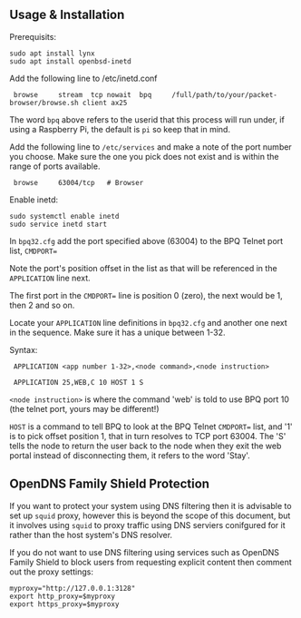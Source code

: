 ## Usage & Installation
Prerequisits:

```
sudo apt install lynx
sudo apt install openbsd-inetd
```

Add the following line to /etc/inetd.conf
 
```
 browse		stream	tcp	nowait	bpq		/full/path/to/your/packet-browser/browse.sh client ax25
```

The word ``bpq`` above refers to the userid that this process will run under, if using a Raspberry Pi, the default is ``pi`` so keep that in mind.

Add the following line to ``/etc/services`` and make a note of the port number you choose. Make sure the one you pick does not exist and is within the range of ports available.

```
 browse		63004/tcp   # Browser
```
 
Enable inetd: 
```
sudo systemctl enable inetd
sudo service inetd start
```

In ``bpq32.cfg`` add the port specified above (63004) to the BPQ Telnet port list, ``CMDPORT=``

Note the port's position offset in the list as that will be referenced in the ``APPLICATION`` line next.

The first port in the ``CMDPORT=`` line is position 0 (zero), the next would be 1, then 2 and so on.

Locate your ``APPLICATION`` line definitions in ``bpq32.cfg`` and another one next in the sequence. Make sure it has a unique <app number> between 1-32.

Syntax: 
```
 APPLICATION <app number 1-32>,<node command>,<node instruction>

 APPLICATION 25,WEB,C 10 HOST 1 S

```
 ``<node instruction>`` is where the command 'web' is told to use BPQ port 10 (the telnet port, yours may be different!)

``HOST`` is a command to tell BPQ to look at the BPQ Telnet ``CMDPORT=`` list, and '1' is to pick offset position 1, that in turn resolves to TCP port 63004. The 'S' tells the node to return the user back to the node when they exit the web portal instead of disconnecting them, it refers to the word 'Stay'.

## OpenDNS Family Shield Protection

If you want to protect your system using DNS filtering then it is advisable to set up ``squid`` proxy, however this is beyond the scope of this document, but it involves using ``squid`` to proxy traffic using DNS serviers conifgured for it rather than the host system's DNS resolver. 

If you do not want to use DNS filtering using services such as OpenDNS Family Shield to block users from requesting explicit content then comment out the proxy settings:

```
myproxy="http://127.0.0.1:3128"
export http_proxy=$myproxy
export https_proxy=$myproxy
```

